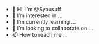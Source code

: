- 👋 Hi, I’m @Syousuff
- 👀 I’m interested in ...
- 🌱 I’m currently learning ...
- 💞️ I’m looking to collaborate on ...
- 📫 How to reach me ...

<!---
Syousuff/Syousuff is a ✨ special ✨ repository because its `README.md` (this file) appears on your GitHub profile.
You can click the Preview link to take a look at your changes.
--->
